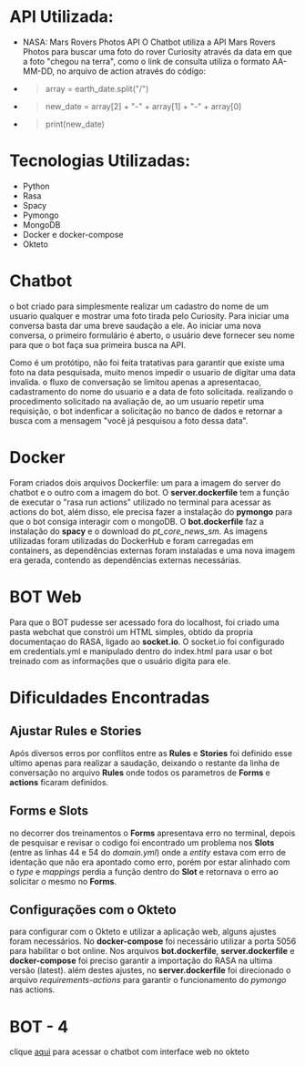 # API Utilizada:

- NASA: Mars Rovers Photos API
O Chatbot utiliza a API Mars Rovers Photos para buscar uma foto do rover Curiosity através da data em que a foto "chegou na terra", como o link de consulta utiliza o formato AA-MM-DD, no arquivo de action através do código: 

- >  array = earth_date.split("/")
- >  new_date = array[2] + "-" + array[1] + "-" + array[0]
- >  print(new_date)

# Tecnologias Utilizadas:
- Python 
- Rasa 
- Spacy 
- Pymongo 
- MongoDB
- Docker e docker-compose 
- Okteto

# Chatbot
o bot criado para simplesmente realizar um cadastro do nome de um usuario qualquer e mostrar uma foto tirada pelo Curiosity. Para iniciar uma conversa basta dar uma breve saudação a ele. Ao iniciar uma nova conversa, o primeiro formulário é aberto, o usuário deve fornecer seu nome para que o bot faça sua primeira busca na API. 

Como é um protótipo, não foi feita tratativas para garantir que existe uma foto na data pesquisada, muito menos impedir o usuario de digitar uma data invalida. o fluxo de conversação se limitou apenas a apresentacao, cadastramento do nome do usuario e a data de foto solicitada. realizando o procedimento solicitado na avaliação de, ao um usuario repetir uma requisição, o bot indenficar a solicitação no banco de dados e retornar a busca com a mensagem "você já pesquisou a foto dessa data".

# Docker

Foram criados dois arquivos Dockerfile: um para a imagem do server do chatbot e o outro com a imagem do bot. O **server.dockerfile** tem a função de executar o "rasa run actions" utilizado no terminal para acessar as actions do bot, além disso, ele precisa fazer a instalação do **pymongo** para que o bot consiga interagir com o mongoDB. O **bot.dockerfile** faz a instalação do **spacy** e o download do *pt_core_news_sm*. As imagens utilizadas foram utilizadas do DockerHub e foram carregadas em containers, as dependências externas foram instaladas e uma nova imagem era gerada, contendo as dependências externas necessárias. 

# BOT Web
Para que o BOT pudesse ser acessado fora do localhost, foi criado uma pasta webchat que constrói um HTML simples, obtido da propria documentaçao do RASA, ligado ao **socket.io**. O socket.io foi configurado em credentials.yml e manipulado dentro do index.html para usar o bot treinado com as informações que o usuário digita para ele.

# Dificuldades Encontradas
##  Ajustar Rules e Stories
Após diversos erros por conflitos entre as **Rules** e **Stories** foi definido esse ultimo apenas para realizar a saudação, deixando o restante da linha de conversação no arquivo **Rules** onde todos os parametros de **Forms** e **actions** ficaram definidos.
##  Forms e Slots
no decorrer dos treinamentos o **Forms** apresentava erro no terminal, depois de pesquisar e revisar o codigo foi encontrado um problema nos **Slots** (entre as linhas 44 e 54 do *domain.yml*) onde a *entity* estava com erro de identação que não era apontado como erro, porém por estar alinhado com o *type* e *mappings* perdia a função dentro do **Slot** e retornava o erro ao solicitar o mesmo no **Forms**.
##  Configurações com o Okteto

para configurar com o Okteto e utilizar a aplicação web, alguns ajustes foram necessários. No **docker-compose** foi necessário utilizar a porta 5056 para habilitar o bot online. Nos arquivos **bot.dockerfile**, **server.dockerfile** e **docker-compose** foi preciso garantir a importação do RASA na ultima versão (latest). além destes ajustes, no **server.dockerfile** foi direcionado o arquivo *requirements-actions* para garantir o funcionamento do *pymongo* nas actions.

# BOT - 4 
clique [aqui](https://web-vtellesrg.cloud.okteto.net/) para acessar o chatbot com interface web no okteto
